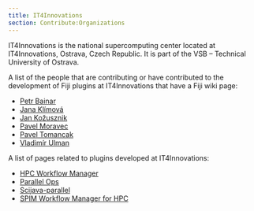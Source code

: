 ```yaml
---
title: IT4Innovations
section: Contribute:Organizations
---
```


IT4Innovations is the national supercomputing center located at IT4Innovations, Ostrava, Czech Republic. It is part of the VSB – Technical University of Ostrava.

A list of the people that are contributing or have contributed to the development of Fiji plugins at IT4Innovations that have a Fiji wiki page:
- [Petr Bainar](/people/PetrBainar)
- [Jana Klímová](/people/janaklimova)
- [Jan Kožusznik](/people/kozusznik)
- [Pavel Moravec](/people/fiji-hpc)
- [Pavel Tomancak](/people/tomancak)
- [Vladimír Ulman](/people/xulman)

A list of pages related to plugins developed at IT4Innovations:
- [HPC Workflow Manager](/plugins/hpc-workflow-manager)
- [Parallel Ops](/plugins/openmpi-plugin-extensions)
- [Scijava-parallel](/libs/scijava-parallel)
- [SPIM Workflow Manager for HPC](/plugins/spim-workflow-manager-for-hpc)

